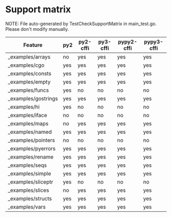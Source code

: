 # Support matrix

NOTE: File auto-generated by TestCheckSupportMatrix in main_test.go. Please
don't modify manually.

Feature |py2 | py2-cffi | py3-cffi | pypy2-cffi | pypy3-cffi
--- | --- | --- | --- | --- | ---
_examples/arrays | no | yes | yes | yes | yes
_examples/cgo | yes | yes | yes | yes | yes
_examples/consts | yes | yes | yes | yes | yes
_examples/empty | yes | yes | yes | yes | yes
_examples/funcs | yes | no | no | no | no
_examples/gostrings | yes | yes | yes | yes | yes
_examples/hi | yes | no | no | no | no
_examples/iface | no | no | no | no | no
_examples/maps | no | yes | yes | yes | yes
_examples/named | yes | yes | yes | yes | yes
_examples/pointers | no | no | no | no | no
_examples/pyerrors | yes | yes | yes | yes | yes
_examples/rename | yes | yes | yes | yes | yes
_examples/seqs | yes | yes | yes | yes | yes
_examples/simple | yes | yes | yes | yes | yes
_examples/sliceptr | yes | no | no | no | no
_examples/slices | no | yes | yes | yes | yes
_examples/structs | yes | yes | yes | yes | yes
_examples/vars | yes | yes | yes | yes | yes

